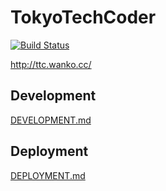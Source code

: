 # TokyoTechCoder
[![Build Status](https://api.travis-ci.org/eagletmt/ttcoder.png)](https://travis-ci.org/eagletmt/ttcoder)

http://ttc.wanko.cc/

## Development
[DEVELOPMENT.md](DEVELOPMENT.md)

## Deployment
[DEPLOYMENT.md](DEPLOYMENT.md)
